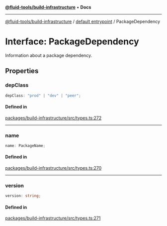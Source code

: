[**@fluid-tools/build-infrastructure**](../../README.md) • **Docs**

***

[@fluid-tools/build-infrastructure](../../README.md) / [default entrypoint](../README.md) / PackageDependency

# Interface: PackageDependency

Information about a package dependency.

## Properties

### depClass

```ts
depClass: "prod" | "dev" | "peer";
```

#### Defined in

[packages/build-infrastructure/src/types.ts:272](https://github.com/microsoft/FluidFramework/blob/main/build-tools/packages/build-infrastructure/src/types.ts#L272)

***

### name

```ts
name: PackageName;
```

#### Defined in

[packages/build-infrastructure/src/types.ts:270](https://github.com/microsoft/FluidFramework/blob/main/build-tools/packages/build-infrastructure/src/types.ts#L270)

***

### version

```ts
version: string;
```

#### Defined in

[packages/build-infrastructure/src/types.ts:271](https://github.com/microsoft/FluidFramework/blob/main/build-tools/packages/build-infrastructure/src/types.ts#L271)
